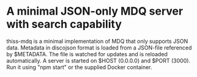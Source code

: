 A minimal JSON-only MDQ server with search capability
===

thiss-mdq is a minimal implementation of MDQ that only supports JSON data. Metadata in discojson format is loaded from a JSON-file referenced by $METADATA. The file is watched for updates and is reloaded automatically. A server is started on $HOST (0.0.0.0) and $PORT (3000). Run it using "npm start" or the supplied Docker container.
